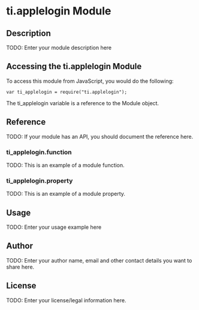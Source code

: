 # ti.applelogin Module

## Description

TODO: Enter your module description here

## Accessing the ti.applelogin Module

To access this module from JavaScript, you would do the following:

    var ti_applelogin = require("ti.applelogin");

The ti_applelogin variable is a reference to the Module object.

## Reference

TODO: If your module has an API, you should document
the reference here.

### ti_applelogin.function

TODO: This is an example of a module function.

### ti_applelogin.property

TODO: This is an example of a module property.

## Usage

TODO: Enter your usage example here

## Author

TODO: Enter your author name, email and other contact
details you want to share here.

## License

TODO: Enter your license/legal information here.
